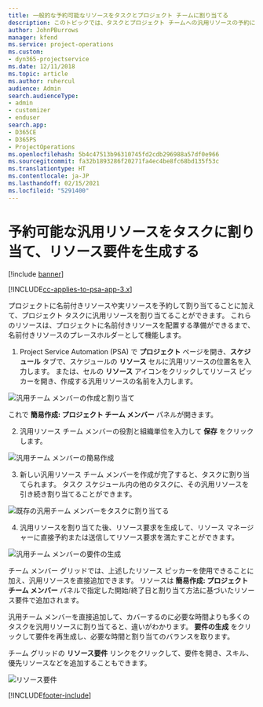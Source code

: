 ```yaml
---
title: 一般的な予約可能なリソースをタスクとプロジェクト チームに割り当てる
description: このトピックでは、タスクとプロジェクト チームへの汎用リソースの予約に関する情報を提供します。
author: JohnPBurrows
manager: kfend
ms.service: project-operations
ms.custom:
- dyn365-projectservice
ms.date: 12/11/2018
ms.topic: article
ms.author: ruhercul
audience: Admin
search.audienceType:
- admin
- customizer
- enduser
search.app:
- D365CE
- D365PS
- ProjectOperations
ms.openlocfilehash: 5b4c47513b96310745fd2cdb296988a57df0e966
ms.sourcegitcommit: fa32b1893286f20271fa4ec4be8fc68bd135f53c
ms.translationtype: HT
ms.contentlocale: ja-JP
ms.lasthandoff: 02/15/2021
ms.locfileid: "5291400"
---
```

# <a name="assign-generic-bookable-resources-to-a-task-and-generate-resource-requirements"></a>予約可能な汎用リソースをタスクに割り当て、リソース要件を生成する 

[!include [banner](../includes/psa-now-project-operations.md)]

[!INCLUDE[cc-applies-to-psa-app-3.x](../includes/cc-applies-to-psa-app-3x.md)]

プロジェクトに名前付きリソースや実リソースを予約して割り当てることに加えて、プロジェクト タスクに汎用リソースを割り当てることができます。 これらのリソースは、プロジェクトに名前付きリソースを配置する準備ができるまで、名前付きリソースのプレースホルダーとして機能します。 

1. Project Service Automation (PSA) で **プロジェクト** ページを開き、**スケジュール** タブで、スケジュールの **リソース** セルに汎用リソースの位置名を入力します。 または、セルの **リソース** アイコンをクリックしてリソース ピッカーを開き、作成する汎用リソースの名前を入力します。

![汎用チーム メンバーの作成と割り当て](media/RM-how-to-9.png)

これで **簡易作成: プロジェクト チーム メンバー** パネルが開きます。 

2. 汎用リソース チーム メンバーの役割と組織単位を入力して **保存** をクリックします。

![汎用チーム メンバーの簡易作成](media/RM-how-to-10.png)

3. 新しい汎用リソース チーム メンバーを作成が完了すると、タスクに割り当てられます。 タスク スケジュール内の他のタスクに、その汎用リソースを引き続き割り当てることができます。

![既存の汎用チーム メンバーをタスクに割り当てる](media/RM-how-to-11.png)

4. 汎用リソースを割り当てた後、リソース要求を生成して、リソース マネージャーに直接予約または送信してリソース要求を満たすことができます。

![汎用チーム メンバーの要件の生成](media/RM-how-to-12.png)

チーム メンバー グリッドでは、上述したリソース ピッカーを使用できることに加え、汎用リソースを直接追加できます。 リソースは **簡易作成: プロジェクト チーム メンバー** パネルで指定した開始/終了日と割り当て方法に基づいたリソース要件で追加されます。

汎用チーム メンバーを直接追加して、カバーするのに必要な時間よりも多くのタスクを汎用リソースに割り当てると、違いがわかります。 **要件の生成** をクリックして要件を再生成し、必要な時間と割り当てのバランスを取ります。

チーム グリッドの **リソース要件** リンクをクリックして、要件を開き、スキル、優先リソースなどを追加することもできます。

![リソース要件](media/RM-how-to-13.png)



[!INCLUDE[footer-include](../includes/footer-banner.md)]